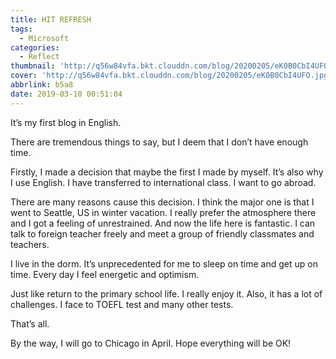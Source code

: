 ```yaml
---
title: HIT REFRESH
tags:
  - Microsoft
categories:
  - Reflect
thumbnail: 'http://q56w84vfa.bkt.clouddn.com/blog/20200205/eK0B0CbI4UFO.jpg'
cover: 'http://q56w84vfa.bkt.clouddn.com/blog/20200205/eK0B0CbI4UFO.jpg'
abbrlink: b5a8
date: 2019-03-10 00:51:04
---
```


It’s my first blog in English.

There are tremendous things to say, but I deem that I don’t have enough time.

Firstly, I made a decision that maybe the first I made by myself. It’s also why I use English. I have transferred to international class. I want to go abroad.

There are many reasons cause this decision. I think the major one is that I went to Seattle, US in winter vacation. I really prefer the atmosphere there and I got a feeling of unrestrained. And now the life here is fantastic. I can talk to foreign teacher freely and meet a group of friendly classmates and teachers.

I live in the dorm. It’s unprecedented for me to sleep on time and get up on time. Every day I feel energetic and optimism.

Just like return to the primary school life. I really enjoy it. Also, it has a lot of challenges. I face to TOEFL test and many other tests.

That’s all.

By the way, I will go to Chicago in April. Hope everything will be OK!